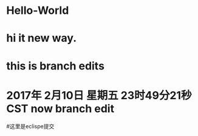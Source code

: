 # Hello-World

# hi it new way.

# this is branch edits


# 2017年 2月10日 星期五 23时49分21秒 CST now branch edit


#这里是eclispe提交
